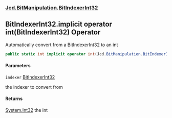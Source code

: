 ### [Jcd.BitManipulation](Jcd.BitManipulation.md 'Jcd.BitManipulation').[BitIndexerInt32](Jcd.BitManipulation.BitIndexerInt32.md 'Jcd.BitManipulation.BitIndexerInt32')

## BitIndexerInt32.implicit operator int(BitIndexerInt32) Operator

Automatically convert from a BitIndexerInt32 to an int

```csharp
public static int implicit operator int(Jcd.BitManipulation.BitIndexerInt32 indexer);
```
#### Parameters

<a name='Jcd.BitManipulation.BitIndexerInt32.op_Implicitint(Jcd.BitManipulation.BitIndexerInt32).indexer'></a>

`indexer` [BitIndexerInt32](Jcd.BitManipulation.BitIndexerInt32.md 'Jcd.BitManipulation.BitIndexerInt32')

the indexer to convert from

#### Returns
[System.Int32](https://docs.microsoft.com/en-us/dotnet/api/System.Int32 'System.Int32')
the int